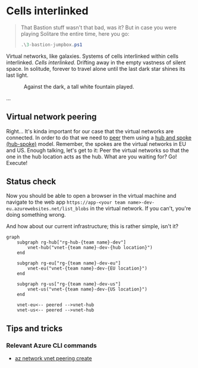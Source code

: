 # Cells interlinked

> That Bastion stuff wasn't that bad, was it? But in case you were playing Solitare the entire time, here you go:
>
> ```ps1
> .\3-bastion-jumpbox.ps1
> ```

Virtual networks, like galaxies. Systems of cells interlinked within cells interlinked. *Cells interlinked*. Drifting away in the empty vastness of silent space. In solitude, forever to travel alone until the last dark star shines its last light.

<!-- markdownlint-disable MD033 -->
&nbsp;&nbsp;&nbsp;&nbsp;&nbsp;&nbsp;&nbsp;&nbsp;&nbsp;&nbsp;&nbsp;&nbsp;Against the dark, a tall white fountain played.<p>...</p>
<!-- markdownlint-enable MD033 -->

## Virtual network peering

Right... It's kinda important for our case that the virtual networks are connected. In order to do that we need to [peer](https://learn.microsoft.com/azure/virtual-network/virtual-network-peering-overview) them using a [hub and spoke (hub-spoke)](https://learn.microsoft.com/azure/architecture/reference-architectures/hybrid-networking/hub-spoke?tabs=cli) model. Remember, the spokes are the virtual networks in EU and US. Enough talking, let's get to it: Peer the virtual networks so that the one in the hub location acts as the hub. What are you waiting for? Go! Execute!

## Status check

Now you should be able to open a browser in the virtual machine and navigate to the web app `https://app-<your team name>-dev-eu.azurewebsites.net/list_blobs` in the virtual network. If you can't, you're doing something wrong.

And how about our current infrastructure; this is rather simple, isn't it?

```mermaid
graph
    subgraph rg-hub["rg-hub-{team name}-dev"]
        vnet-hub("vnet-{team name}-dev-{hub location}")
    end

    subgraph rg-eu["rg-{team name}-dev-eu"]
        vnet-eu("vnet-{team name}-dev-{EU location}")
    end

    subgraph rg-us["rg-{team name}-dev-us"]
        vnet-us("vnet-{team name}-dev-{US location}")
    end

    vnet-eu<-- peered -->vnet-hub
    vnet-us<-- peered -->vnet-hub
```

## Tips and tricks

### Relevant Azure CLI commands

* [az network vnet peering create](https://learn.microsoft.com/cli/azure/network/vnet/peering?view=azure-cli-latest#az-network-vnet-peering-create())
